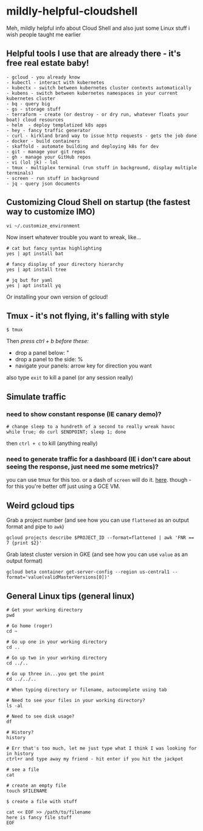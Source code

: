# mildly-helpful-cloudshell

Meh, mildly helpful info about Cloud Shell and also just some Linux stuff i wish people taught me earlier

## Helpful tools I use that are already there - it's free real estate baby!
```
- gcloud - you already know
- kubectl - interact with kubernetes
- kubectx - switch between kubernetes cluster contexts automatically
- kubens - switch between kubernetes namespaces in your current kubernetes cluster
- bq - query big
- gs - storage stuff
- terraform - create (or destroy - or dry run, whatever floats your boat) cloud resources
- helm  - deploy templatized k8s apps
- hey - fancy traffic generator
- curl - kirkland brand way to issue http requests - gets the job done
- docker - build containers
- skaffold - automate building and deploying k8s for dev
- git - manage your git repos
- gh - manage your GitHub repos
- vi (lol jk) - lol
- tmux - multiplex terminal (run stuff in background, display multiple terminals)
- screen - run stuff in background
- jq - query json documents
```

## Customizing Cloud Shell on startup (the fastest way to customize IMO)
```
vi ~/.customize_environment
```
Now insert whatever trouble you want to wreak, like...
```
# cat but fancy syntax highlighting
yes | apt install bat

# fancy display of your directory hierarchy
yes | apt install tree

# jq but for yaml
yes | apt install yq
```
Or installing your own version of gcloud!


## Tmux - it's not flying, it's falling with style
```
$ tmux
```
Then _press ctrl + b before these:_

* drop a panel below: "
* drop a panel to the side: %
* navigate your panels: arrow key for direction you want

also type `exit` to kill a panel (or any session really)

## Simulate traffic

### need to show constant response (IE canary demo)?
```
# change sleep to a hundreth of a second to really wreak havoc
while true; do curl $ENDPOINT; sleep 1; done
```
then `ctrl + c` to kill (anything really)

### need to generate traffic for a dashboard (IE i don't care about seeing the response, just need me some metrics)?

you can use tmux for this too. or a dash of `screen` will do it. [here](https://linuxize.com/post/how-to-use-linux-screen/). though - for this you're better off just using a GCE VM.

## Weird gcloud tips

Grab a project number (and see how you can use `flattened` as an output format and pipe to `awk`)
```
gcloud projects describe $PROJECT_ID --format=flattened | awk 'FNR == 7 {print $2}'
```

Grab latest cluster version in GKE (and see how you can use `value` as an output format)
```
gcloud beta container get-server-config --region us-central1 --format='value(validMasterVersions[0])'
```

## General Linux tips (general linux)
```
# Get your working directory
pwd

# Go home (roger)
cd ~

# Go up one in your working directory 
cd ..

# Go up two in your working directory
cd ../..

# Go up three in...you get the point
cd ../../..

# When typing directory or filename, autocomplete using tab

# Need to see your files in your working directory?
ls -al

# Need to see disk usage?
df

# History?
history

# Err that's too much, let me just type what I think I was looking for in history
ctrl+r and type away my friend - hit enter if you hit the jackpot

# see a file
cat

# create an empty file
touch $FILENAME

$ create a file with stuff

cat << EOF >> /path/to/filename
here is fancy file stuff
EOF
```
